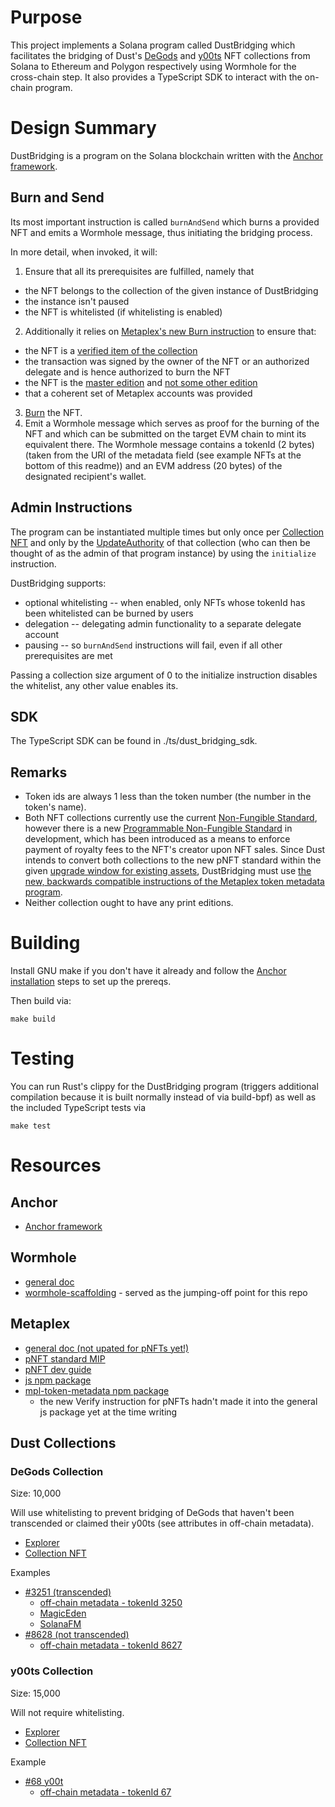 # Purpose

This project implements a Solana program called DustBridging which facilitates the bridging of Dust's [DeGods](https://degods.com/) and [y00ts](https://www.y00ts.com/) NFT collections from Solana to Ethereum and Polygon respectively using Wormhole for the cross-chain step. It also provides a TypeScript SDK to interact with the on-chain program.

# Design Summary

DustBridging is a program on the Solana blockchain written with the [Anchor framework](https://www.anchor-lang.com/).

## Burn and Send

Its most important instruction is called `burnAndSend` which burns a provided NFT and emits a Wormhole message, thus initiating the bridging process.

In more detail, when invoked, it will:
1. Ensure that all its prerequisites are fulfilled, namely that
  * the NFT belongs to the collection of the given instance of DustBridging
  * the instance isn't paused
  * the NFT is whitelisted (if whitelisting is enabled)
2. Additionally it relies on [Metaplex's new Burn instruction](https://github.com/metaplex-foundation/metaplex-program-library/blob/master/token-metadata/program/src/instruction/mod.rs#L504-L545) to ensure that:
  * the NFT is a [verified item of the collection](https://docs.metaplex.com/programs/token-metadata/instructions#verify-a-collection-item)
  * the transaction was signed by the owner of the NFT or an authorized delegate and is hence authorized to burn the NFT
  * the NFT is the [master edition](https://docs.metaplex.com/programs/token-metadata/accounts#master-edition) and [not some other edition](https://docs.metaplex.com/programs/token-metadata/accounts#edition)
  * that a coherent set of Metaplex accounts was provided
3. [Burn](https://github.com/metaplex-foundation/metaplex-program-library/blob/master/token-metadata/program/src/instruction/mod.rs#L504-L545) the NFT.
4. Emit a Wormhole message which serves as proof for the burning of the NFT and which can be submitted on the target EVM chain to mint its equivalent there. The Wormhole message contains a tokenId (2 bytes) (taken from the URI of the metadata field (see example NFTs at the bottom of this readme)) and an EVM address (20 bytes) of the designated recipient's wallet.

## Admin Instructions

The program can be instantiated multiple times but only once per [Collection NFT](https://docs.metaplex.com/programs/token-metadata/certified-collections#collection-nfts) and only by the [UpdateAuthority](https://docs.metaplex.com/programs/token-metadata/accounts#metadata) of that collection (who can then be thought of as the admin of that program instance) by using the `initialize` instruction.

DustBridging supports:
* optional whitelisting -- when enabled, only NFTs whose tokenId has been whitelisted can be burned by users
* delegation -- delegating admin functionality to a separate delegate account
* pausing -- so `burnAndSend` instructions will fail, even if all other prerequisites are met

Passing a collection size argument of 0 to the initialize instruction disables the whitelist, any other value enables its.

## SDK

The TypeScript SDK can be found in ./ts/dust_bridging_sdk.

## Remarks

* Token ids are always 1 less than the token number (the number in the token's name).
* Both NFT collections currently use the current [Non-Fungible Standard](https://docs.metaplex.com/programs/token-metadata/token-standard#the-non-fungible-standard), however there is a new [Programmable Non-Fungible Standard](https://docs.metaplex.com/programs/token-metadata/token-standard#the-programmable-non-fungible-standard) in development, which has been introduced as a means to enforce payment of royalty fees to the NFT's creator upon NFT sales. Since Dust intends to convert both collections to the new pNFT standard within the given [upgrade window for existing assets](https://github.com/metaplex-foundation/mip/blob/main/mip-1.md#upgrade-window), DustBridging must use [the new, backwards compatible instructions of the Metaplex token metadata program](https://github.com/metaplex-foundation/metaplex-program-library/blob/ecb0dcd82274b8e70dacd171e1a553b6f6dab5c6/token-metadata/program/src/instruction/mod.rs#L502).
* Neither collection ought to have any print editions.

# Building

Install GNU make if you don't have it already and follow the [Anchor installation](https://www.anchor-lang.com/docs/installation) steps to set up the prereqs.

Then build via:
```
make build
```

# Testing

You can run Rust's clippy for the DustBridging program (triggers additional compilation because it is built normally instead of via build-bpf) as well as the included TypeScript tests via
```
make test
```

# Resources

## Anchor
* [Anchor framework](https://www.anchor-lang.com/docs/high-level-overview)

## Wormhole
* [general doc](https://book.wormhole.com/)
* [wormhole-scaffolding](https://github.com/wormhole-foundation/wormhole-scaffolding) - served as the jumping-off point for this repo

## Metaplex
* [general doc (not upated for pNFTs yet!)](https://docs.metaplex.com/)
* [pNFT standard MIP](https://github.com/metaplex-foundation/mip/blob/main/mip-1.md)
* [pNFT dev guide](https://github.com/metaplex-foundation/metaplex-program-library/blob/master/token-metadata/program/ProgrammableNFTGuide.md)
* [js npm package](https://www.npmjs.com/package/@metaplex-foundation/js)
* [mpl-token-metadata npm package](https://www.npmjs.com/package/@metaplex-foundation/mpl-token-metadata)
  * the new Verify instruction for pNFTs hadn't made it into the general js package yet at the time writing

## Dust Collections

### DeGods Collection
Size: 10,000

Will use whitelisting to prevent bridging of DeGods that haven't been transcended or claimed their y00ts (see attributes in off-chain metadata).

* [Explorer](https://app.degods.com/explorer)
* [Collection NFT](https://solscan.io/token/6XxjKYFbcndh2gDcsUrmZgVEsoDxXMnfsaGY6fpTJzNr#metadata)

Examples
* [#3251 (transcended)](https://solscan.io/token/6CCprsgJT4nxBMSitGathXcLshDTL3BE4LcJXvSFwoe2#metadata)
  * [off-chain metadata - tokenId 3250](https://metadata.degods.com/g/3250.json)
  * [MagicEden](https://magiceden.io/item-details/6CCprsgJT4nxBMSitGathXcLshDTL3BE4LcJXvSFwoe2)
  * [SolanaFM](https://solana.fm/address/6CCprsgJT4nxBMSitGathXcLshDTL3BE4LcJXvSFwoe2?cluster=mainnet-solanafmbeta)
* [#8628 (not transcended)](https://solscan.io/token/2973mQSn8ywhXn5swZ9xTWPp1xuygwjWjLijhL7qRYTW#metadata)
  * [off-chain metadata - tokenId 8627](https://metadata.degods.com/g/8627.json)

### y00ts Collection
Size: 15,000

Will not require whitelisting.

* [Explorer](https://www.y00ts.com/explorer)
* [Collection NFT](https://solscan.io/token/4mKSoDDqApmF1DqXvVTSL6tu2zixrSSNjqMxUnwvVzy2#metadata)

Example
* [#68 y00t](https://solscan.io/token/DNWfNYtD91zZThpoM9mewhtyuWKsCSy4MXYLa5ZD37D2#metadata)
  * [off-chain metadata - tokenId 67](https://metadata.y00ts.com/y/67.json)
